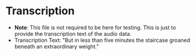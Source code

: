 # Transcription

  - **Note**: This file is not required to be here for testing. This is just to provide the transcription text of the audio data.
  - Transcription Text: "But in less than five minutes the staircase groaned beneath an extraordinary weight."